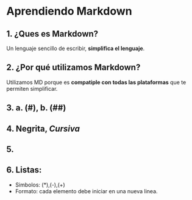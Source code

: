 # Aprendiendo Markdown
## 1. ¿Ques es Markdown?
Un lenguaje sencillo de escribir, **simplifica el lenguaje**.

## 2. ¿Por qué utilizamos Markdown?
Utilizamos MD porque es **compatiple con todas las plataformas** que te permiten simplificar.

## 3. a. (#), b. (##)

## 4. **Negrita**, *Cursiva*

## 5. 

## 6. Listas:
- Simbolos: (*),(-),(+)
- Formato: cada elemento debe iniciar en una nueva linea.
